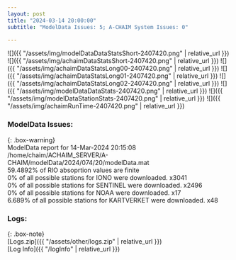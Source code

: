 ```yaml
---
layout: post
title: "2024-03-14 20:00:00"
subtitle: "ModelData Issues: 5; A-CHAIM System Issues: 0"

---
```


![]({{ "/assets/img/modelDataDataStatsShort-2407420.png" | relative_url }})
![]({{ "/assets/img/achaimDataStatsShort-2407420.png" | relative_url }})
![]({{ "/assets/img/achaimDataStatsLong00-2407420.png" | relative_url }})
![]({{ "/assets/img/achaimDataStatsLong01-2407420.png" | relative_url }})
![]({{ "/assets/img/achaimDataStatsLong02-2407420.png" | relative_url }})
![]({{ "/assets/img/modelDataDataStats-2407420.png" | relative_url }})
![]({{ "/assets/img/modelDataStationStats-2407420.png" | relative_url }})
![]({{ "/assets/img/achaimRunTime-2407420.png" | relative_url }})


### ModelData Issues:  
  
{: .box-warning}  
 ModelData report for 14-Mar-2024 20:15:08   
 /home/chaim/ACHAIM_SERVER/A-CHAIM/modelData/2024/074/20/modelData.mat   
 59.4892% of RIO absoprtion values are finite   
 0% of all possible stations for IONO were downloaded. x3041   
 0% of all possible stations for SENTINEL were downloaded. x2496   
 0% of all possible stations for NOAA were downloaded. x17   
 6.689% of all possible stations for KARTVERKET were downloaded. x48   
  


### Logs:  
  
{: .box-note}  
[Logs.zip]({{ "/assets/other/logs.zip" | relative_url }})  
[Log Info]({{ "/logInfo" | relative_url }})  

